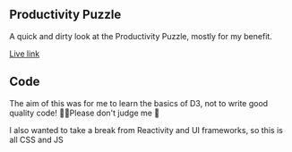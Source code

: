 ## Productivity Puzzle

A quick and dirty look at the Productivity Puzzle, mostly for my benefit.

[Live link](https://productivity-puzzle.netlify.app/)

## Code

The aim of this was for me to learn the basics of D3, not to write good quality code! 🤷‍♂️Please don't judge me 🤙

I also wanted to take a break from Reactivity and UI frameworks, so this is all CSS and JS
